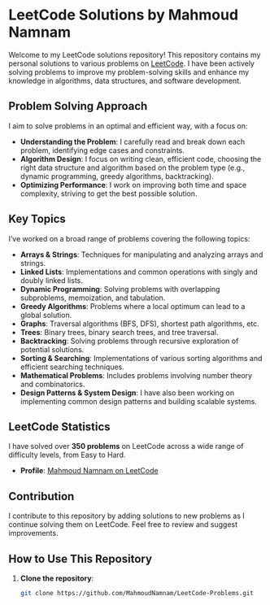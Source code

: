 # LeetCode Solutions by Mahmoud Namnam

Welcome to my LeetCode solutions repository! This repository contains my personal solutions to various problems on [LeetCode](https://leetcode.com/u/MahmoudNamNam/). I have been actively solving problems to improve my problem-solving skills and enhance my knowledge in algorithms, data structures, and software development.

## Problem Solving Approach

I aim to solve problems in an optimal and efficient way, with a focus on:
- **Understanding the Problem**: I carefully read and break down each problem, identifying edge cases and constraints.
- **Algorithm Design**: I focus on writing clean, efficient code, choosing the right data structure and algorithm based on the problem type (e.g., dynamic programming, greedy algorithms, backtracking).
- **Optimizing Performance**: I work on improving both time and space complexity, striving to get the best possible solution.

## Key Topics

I’ve worked on a broad range of problems covering the following topics:

- **Arrays & Strings**: Techniques for manipulating and analyzing arrays and strings.
- **Linked Lists**: Implementations and common operations with singly and doubly linked lists.
- **Dynamic Programming**: Solving problems with overlapping subproblems, memoization, and tabulation.
- **Greedy Algorithms**: Problems where a local optimum can lead to a global solution.
- **Graphs**: Traversal algorithms (BFS, DFS), shortest path algorithms, etc.
- **Trees**: Binary trees, binary search trees, and tree traversal.
- **Backtracking**: Solving problems through recursive exploration of potential solutions.
- **Sorting & Searching**: Implementations of various sorting algorithms and efficient searching techniques.
- **Mathematical Problems**: Includes problems involving number theory and combinatorics.
- **Design Patterns & System Design**: I have also been working on implementing common design patterns and building scalable systems.
  
## LeetCode Statistics

I have solved over **350 problems** on LeetCode across a wide range of difficulty levels, from Easy to Hard.

- **Profile**: [Mahmoud Namnam on LeetCode](https://leetcode.com/u/MahmoudNamNam/)

## Contribution

I contribute to this repository by adding solutions to new problems as I continue solving them on LeetCode. Feel free to review and suggest improvements.

## How to Use This Repository

1. **Clone the repository**:
   ```bash
   git clone https://github.com/MahmoudNamnam/LeetCode-Problems.git
